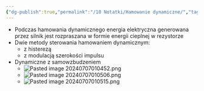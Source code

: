 ```yaml
---
{"dg-publish":true,"permalink":"/10 Notatki/Hamowanie dynamiczne/","tags":["wiedza/definicja"]}
---
```


* Podczas hamowania dynamicznego energia elektryczna generowana przez silnik jest rozpraszana w formie energii cieplnej w rezystorze
* Dwie metody sterowania hamowaniem dynamicznym:
	* z histerezą
	* z modulacją szerokości impulsu
* Dynamiczne z samowzbudzeniem
	* ![Pasted image 20240707010452.png](/img/user/80%20Zasoby/Pasted%20image%2020240707010452.png)
	* ![Pasted image 20240707010506.png](/img/user/80%20Zasoby/Pasted%20image%2020240707010506.png)
	* ![Pasted image 20240707010515.png](/img/user/80%20Zasoby/Pasted%20image%2020240707010515.png)